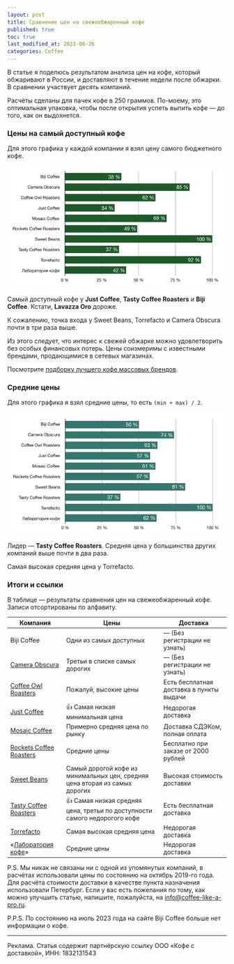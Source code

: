 ```yaml
---
layout: post
title: Сравнение цен на свежеобжаренный кофе
published: true
toc: true
last_modified_at: 2023-08-26
categories: Coffee
---
```


В статье я поделюсь результатом анализа цен на кофе, который обжаривают в России, и доставляют в течение недели после обжарки.
В сравнении участвует десять компаний. 

Расчёты сделаны для пачек кофе в 250 граммов. По-моему, это оптимальная упаковка, чтобы после открытия успеть выпить кофе — до того, как он выдохнется.

### Цены на самый доступный кофе
Для этого графика у каждой компании я взял цену самого бюджетного кофе.

![Сравнение низких цен](/images/fresh-coffee-min.png)

Самый доступный кофе у **Just Coffee**, **Tasty Coffee Roasters** и **Biji Coffee**. Кстати, **Lavazza Oro** дороже. 

К сожалению, точка входа у Sweet Beans, Torrefacto и Camera Obscura почти в три раза выше.

Из этого следует, что интерес к свежей обжарке можно удовлетворить без особых финансовых потерь. Цены соизмеримы с известными брендами, продающимися в сетевых магазинах.

<div class="content-box-green"> 
Посмотрите <a href="{{ site.url }}/coffee/Luchshiy-zernovoy-kofe.html">подборку лучшего кофе массовых брендов</a>.
</div>

### Средние цены
Для этого графика я взял средние цены, то есть `(min + max) / 2`.

![Сравнение средних цен](/images/fresh-coffee-avg.png)

Лидер — **Tasty Coffee Roasters**. Средняя цена у большинства других компаний выше почти в два раза.

Самая высокая средняя цена у Torrefacto.

### Итоги и ссылки
В таблице — результаты сравнения цен на свежеобжаренный кофе. Записи отсортированы по алфавиту.

Компания | Цены | Доставка
------------ | ------------- |------
Biji Coffee | Одни из самых доступных | — (Без регистрации не узнать)
[Camera Obscura](https://camcoffee.ru/) | Третьи в списке самых дорогих | — (Без регистрации не узнать)
[Coffee Owl Roasters](https://www.coffeeowlroasters.com/) | Пожалуй, высокие цены | Есть бесплатная доставка в пункты выдачи
[Just Coffee](https://justcoffee.ru/) | 👍 Самая низкая минимальная цена | Недорогая доставка
[Mosaic Coffee](https://%D1%81%D0%B2%D0%B5%D0%B6%D0%B0%D1%8F%D0%BE%D0%B1%D0%B6%D0%B0%D1%80%D0%BA%D0%B0.%D1%80%D1%84/)  | Примерно средняя цена по рынку | Доставка СДЭКом, полная оплата
[Rockets Coffee Roasters](https://rockets.coffee/)  | Средние цены  | Бесплатно при заказе от 2000 рублей
[Sweet Beans](http://sweetbeans.ru/) |Самый дорогой кофе из минимальных цен, средняя цена вторая из самых дорогих | Высокая стоимость доставки
[Tasty Coffee Roasters](https://aflink.ru/g/p7ivmje1cj119ca179fc9ebcee8c5e/?erid=LatgBkMrh&ulp=https%3A%2F%2Fshop.tastycoffee.ru%2F) | 👍 Самая низкая средняя цена, третьи по доступности самого недорогого кофе | Есть бесплатная доставка
[Torrefacto](https://www.torrefacto.ru/catalog/roasted/) | Самая высокая средняя цена | Недорогая доставка
«[Лаборатория кофе](http://laboratoriacoffee.ru/)» |Средние цены  | Недорогая доставка


P.S. Мы никак не связаны ни с одной из упомянутых компаний, в расчётах использовали цены по состоянию на октябрь 2019-го года. Для расчёта стоимости доставки в качестве пункта назначения использовали Петербург.
Если у вас есть пожелания по тому, как можно улучшить статью, напишите, пожалуйста, на [info@coffee-like-a-pro.ru](mailto:info@coffee-like-a-pro.ru).

P.P.S. По состоянию на июль 2023 года на сайте Biji Coffee больше нет информации о кофе.

---
Реклама. Статья содержит партнёрскую ссылку ООО «Кофе с доставкой», ИНН: 1832131543